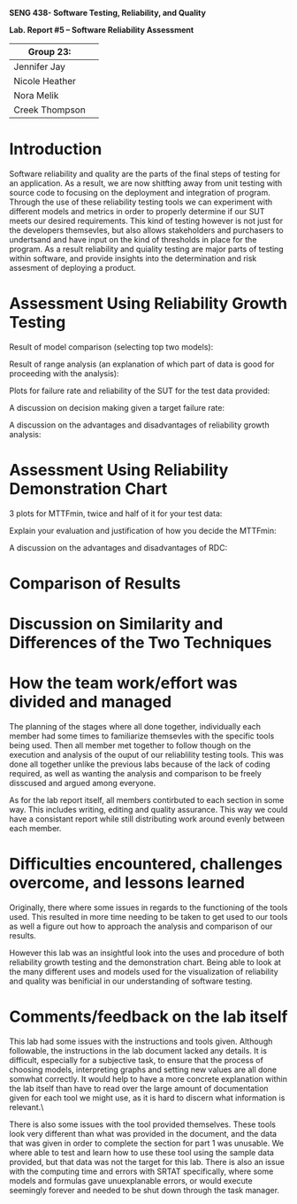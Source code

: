 **SENG 438- Software Testing, Reliability, and Quality**

**Lab. Report \#5 – Software Reliability Assessment**

| Group 23:       |   |
|-----------------|---|
| Jennifer Jay    |   |
| Nicole Heather  |   |
| Nora Melik      |   |
| Creek Thompson  |   |

# Introduction

Software reliability and quality are the parts of the final steps of testing for an application. As a result, we are now shitfting away from unit testing with source code to focusing on the deployment and integration of program. Through the use of these reliability testing tools we can experiment with different models and metrics in order to properly determine if our SUT meets our desired requirements. This kind of testing however is not just for the developers themsevles, but also allows stakeholders and purchasers to undertsand and have input on the kind of thresholds in place for the program. As a result reliability and quiality testing are major parts of testing within software, and provide insights into the determination and risk assesment of deploying a product.

# Assessment Using Reliability Growth Testing 

Result of model comparison (selecting top two models):

Result of range analysis (an explanation of which part of data is good for proceeding with the analysis):

Plots for failure rate and reliability of the SUT for the test data provided:

A discussion on decision making given a target failure rate:

A discussion on the advantages and disadvantages of reliability growth analysis:

# Assessment Using Reliability Demonstration Chart 

3 plots for MTTFmin, twice and half of it for your test data:

Explain your evaluation and justification of how you decide the MTTFmin:

A discussion on the advantages and disadvantages of RDC:

# Comparison of Results

# Discussion on Similarity and Differences of the Two Techniques

# How the team work/effort was divided and managed

The planning of the stages where all done together, individually each member had some times to familiarize themsevles with the specific tools being used. Then all member met together to follow though on the execution and analysis of the ouput of our reliablility testing tools. This was done all together unlike the previous labs because of the lack of coding required, as well as wanting the analysis and comparison to be freely disscused and argued among everyone.

As for the lab report itself, all members contirbuted to each section in some way. This includes writing, editing and quality assurance. This way we could have a consistant report while still distributing work around evenly between each member. 

# Difficulties encountered, challenges overcome, and lessons learned

Originally, there where some issues in regards to the functioning of the tools used. This resulted in more time needing to be taken to get used to our tools as well a figure out how to approach the analysis and comparison of our results.

However this lab was an insightful look into the uses and procedure of both reliability growth testing and the demonstration chart. Being able to look at the many different uses and models used for the visualization of reliability and quality was benificial in our understanding of software testing.

# Comments/feedback on the lab itself

This lab had some issues with the instructions and tools given. Although followable, the instructions in the lab document lacked any details. It is difficult, especially for a subjective task, to ensure that the process of choosing models, interpreting graphs and setting new values are all done somwhat correctly. It would help to have a more concrete explanation within the lab itself than have to read over the large amount of documentation given for each tool we might use, as it is hard to discern what information is relevant.\

There is also some issues with the tool provided themselves. These tools look very different than what was provided in the document, and the data that was given in order to complete the section for part 1 was unusable. We where able to test and learn how to use these tool using the sample data provided, but that data was not the target for this lab. There is also an issue with the computing time and errors with SRTAT specifically, where some models and formulas gave unuexplanable errors, or would execute seemingly forever and needed to be shut down through the task manager.
